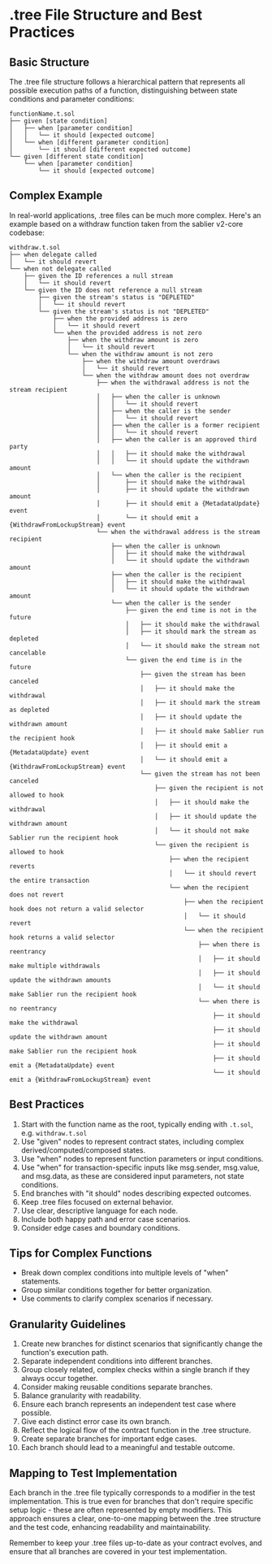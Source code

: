 # .tree File Structure and Best Practices

## Basic Structure

The .tree file structure follows a hierarchical pattern that represents all possible execution paths of a function, distinguishing between state conditions and parameter conditions:

```
functionName.t.sol
├── given [state condition]
│   ├── when [parameter condition]
│   │   └── it should [expected outcome]
│   └── when [different parameter condition]
│       └── it should [different expected outcome]
└── given [different state condition]
    └── when [parameter condition]
        └── it should [expected outcome]
```

## Complex Example

In real-world applications, .tree files can be much more complex. Here's an example based on a withdraw function taken from the sablier v2-core codebase:

```
withdraw.t.sol
├── when delegate called
│   └── it should revert
└── when not delegate called
    ├── given the ID references a null stream
    │   └── it should revert
    └── given the ID does not reference a null stream
        ├── given the stream's status is "DEPLETED"
        │   └── it should revert
        └── given the stream's status is not "DEPLETED"
            ├── when the provided address is zero
            │   └── it should revert
            └── when the provided address is not zero
                ├── when the withdraw amount is zero
                │   └── it should revert
                └── when the withdraw amount is not zero
                    ├── when the withdraw amount overdraws
                    │   └── it should revert
                    └── when the withdraw amount does not overdraw
                        ├── when the withdrawal address is not the stream recipient
                        │   ├── when the caller is unknown
                        │   │   └── it should revert
                        │   ├── when the caller is the sender
                        │   │   └── it should revert
                        │   ├── when the caller is a former recipient
                        │   │   └── it should revert
                        │   ├── when the caller is an approved third party
                        │   │   ├── it should make the withdrawal
                        │   │   └── it should update the withdrawn amount
                        │   └── when the caller is the recipient
                        │       ├── it should make the withdrawal
                        │       ├── it should update the withdrawn amount
                        │       ├── it should emit a {MetadataUpdate} event
                        │       └── it should emit a {WithdrawFromLockupStream} event
                        └── when the withdrawal address is the stream recipient
                            ├── when the caller is unknown
                            │   ├── it should make the withdrawal
                            │   └── it should update the withdrawn amount
                            ├── when the caller is the recipient
                            │   ├── it should make the withdrawal
                            │   └── it should update the withdrawn amount
                            └── when the caller is the sender
                                ├── given the end time is not in the future
                                │   ├── it should make the withdrawal
                                │   ├── it should mark the stream as depleted
                                │   └── it should make the stream not cancelable
                                └── given the end time is in the future
                                    ├── given the stream has been canceled
                                    │   ├── it should make the withdrawal
                                    │   ├── it should mark the stream as depleted
                                    │   ├── it should update the withdrawn amount
                                    │   ├── it should make Sablier run the recipient hook
                                    │   ├── it should emit a {MetadataUpdate} event
                                    │   └── it should emit a {WithdrawFromLockupStream} event
                                    └── given the stream has not been canceled
                                        ├── given the recipient is not allowed to hook
                                        │   ├── it should make the withdrawal
                                        │   ├── it should update the withdrawn amount
                                        │   └── it should not make Sablier run the recipient hook
                                        └── given the recipient is allowed to hook
                                            ├── when the recipient reverts
                                            │   └── it should revert the entire transaction
                                            └── when the recipient does not revert
                                                ├── when the recipient hook does not return a valid selector
                                                │   └── it should revert
                                                └── when the recipient hook returns a valid selector
                                                    ├── when there is reentrancy
                                                    │   ├── it should make multiple withdrawals
                                                    │   ├── it should update the withdrawn amounts
                                                    │   └── it should make Sablier run the recipient hook
                                                    └── when there is no reentrancy
                                                        ├── it should make the withdrawal
                                                        ├── it should update the withdrawn amount
                                                        ├── it should make Sablier run the recipient hook
                                                        ├── it should emit a {MetadataUpdate} event
                                                        └── it should emit a {WithdrawFromLockupStream} event
```

## Best Practices

1. Start with the function name as the root, typically ending with `.t.sol`, e.g. `withdraw.t.sol`
2. Use "given" nodes to represent contract states, including complex derived/computed/composed states.
3. Use "when" nodes to represent function parameters or input conditions.
4. Use "when" for transaction-specific inputs like msg.sender, msg.value, and msg.data, as these are considered input parameters, not state conditions.
5. End branches with "it should" nodes describing expected outcomes.
6. Keep .tree files focused on external behavior.
7. Use clear, descriptive language for each node.
8. Include both happy path and error case scenarios.
9. Consider edge cases and boundary conditions.

## Tips for Complex Functions

- Break down complex conditions into multiple levels of "when" statements.
- Group similar conditions together for better organization.
- Use comments to clarify complex scenarios if necessary.

## Granularity Guidelines

1. Create new branches for distinct scenarios that significantly change the function's execution path.
2. Separate independent conditions into different branches.
3. Group closely related, complex checks within a single branch if they always occur together.
4. Consider making reusable conditions separate branches.
5. Balance granularity with readability.
6. Ensure each branch represents an independent test case where possible.
7. Give each distinct error case its own branch.
8. Reflect the logical flow of the contract function in the .tree structure.
9. Create separate branches for important edge cases.
10. Each branch should lead to a meaningful and testable outcome.

## Mapping to Test Implementation

Each branch in the .tree file typically corresponds to a modifier in the test implementation. This is true even for branches that don't require specific setup logic - these are often represented by empty modifiers. This approach ensures a clear, one-to-one mapping between the .tree structure and the test code, enhancing readability and maintainability.

Remember to keep your .tree files up-to-date as your contract evolves, and ensure that all branches are covered in your test implementation.